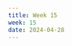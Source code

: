 ```yaml
---
title: Week 15
week: 15
date: 2024-04-28
---
```


<!-- - Midterm 2 grades are released. See grade distribution and regrade details on Ed. -->
<!-- - Lab 12 is due Wednesday at 11:59PM.
- Homework 6 is due Friday at 5:00PM. -->
<!-- - See Project Checkpoint 1 details on Ed.  -->